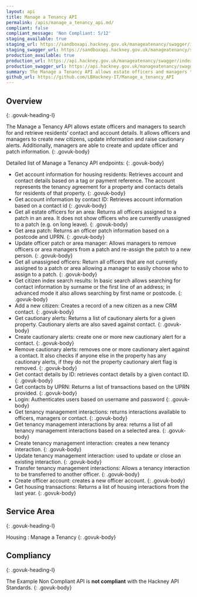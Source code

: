 ```yaml
---
layout: api
title: Manage a Tenancy API
permalink: /apis/manage_a_tenancy_api.md/
compliant: false
compliant_message: 'Non Compliant: 5/12'
staging_available: true
staging_url: https://sandboxapi.hackney.gov.uk/manageatenancy/swagger/index.html
staging_swagger_url: https://sandboxapi.hackney.gov.uk/manageatenancy/swagger/index.html
production_available: true
production_url: https://api.hackney.gov.uk/manageatenancy/swagger/index.html
production_swagger_url: https://api.hackney.gov.uk/manageatenancy/swagger/index.html
summary: The Manage a Tenancy API allows estate officers and managers to search for and retrieve residents’ contact and account details.
github_url: https://github.com/LBHackney-IT/Manage_a_tenancy_API
---
```


## Overview
{: .govuk-heading-l}

The Manage a Tenancy API allows estate officers and managers to search for and retrieve residents’ contact and account details. It allows officers and managers to create new citizens, update information and raise cautionary alerts. Additionally, managers are able to create and update officer and patch information.
{: .govuk-body}

Detailed list of Manage a Tenancy API endpoints:
{: .govuk-body}

-	Get account information for housing residents: Retrieves account and contact details based on a tag or payment reference. The account represents the tenancy agreement for a property and contacts details for residents of that property.
{: .govuk-body}
- Get account information by contact ID: Retrieves account information based on a contact id
{: .govuk-body}
-	Get all estate officers for an area: Returns all officers assigned to a patch in an area. It does not show officers who are currently unassigned to a patch (e.g. on long leave).
{: .govuk-body}
-	Get area patch: Returns an officer patch information based on a postcode and UPRN.
{: .govuk-body}
-	Update officer patch or area manager: Allows managers to remove officers or area managers from a patch and re-assign the patch to a new person.
{: .govuk-body}
-	Get all unassigned officers: Return all officers that are not currently assigned to a patch or area allowing a manager to easily choose who to assign to a patch.
{: .govuk-body}
-	Get citizen index search results: In basic search allows searching for contact information by surname or the first line of an address; in advanced mode it also allows searching by first name or postcode.
{: .govuk-body}
-	Add a new citizen: Creates a record of a new citizen as a new CRM contact.
{: .govuk-body}
-	Get cautionary alerts: Returns a list of cautionary alerts for a given property. Cautionary alerts are also saved against contact.
{: .govuk-body}
-	Create cautionary alerts: create one or more new cautionary alert for a contact.
{: .govuk-body}
-	Remove cautionary alerts: removes one or more cautionary alert against a contact. It also checks if anyone else in the property has any cautionary alerts, if they do not the property cautionary alert flag is removed.
{: .govuk-body}
-	Get contact details by ID: retrieves contact details by a given contact ID.
{: .govuk-body}
-	Get contacts by UPRN: Returns a list of transactions based on the UPRN provided.
{: .govuk-body}
-	Login: Authenticates users based on username and password
{: .govuk-body}
-	Get tenancy management interactions: returns interactions available to officers, managers or contact.
{: .govuk-body}
-	Get tenancy management interactions by area: returns a list of all tenancy management interactions based on a selected area.
{: .govuk-body}
-	Create tenancy management interaction: creates a new tenancy interaction.
{: .govuk-body}
-	Update tenancy management interaction: used to update or close an existing interaction.
{: .govuk-body}
-	Transfer tenancy management interactions: Allows a tenancy interaction to be transferred to another officer.
{: .govuk-body}
-	Create officer account: creates a new officer account.
{: .govuk-body}	
-	Get housing transactions: Returns a list of housing interactions from the last year.
{: .govuk-body}

## Service Area
{: .govuk-heading-l}

Housing : Manage a Tenancy
{: .govuk-body}

## Compliancy
{: .govuk-heading-l}

The Example Non Compliant API is **not compliant** with the Hackney API Standards.
{: .govuk-body}

